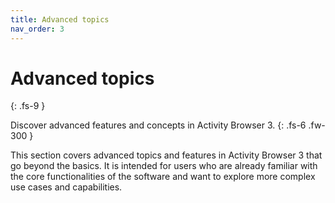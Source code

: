 ```yaml
---
title: Advanced topics
nav_order: 3
---
```


# Advanced topics
{: .fs-9 }

Discover advanced features and concepts in Activity Browser 3.
{: .fs-6 .fw-300 }

This section covers advanced topics and features in Activity Browser 3 that go beyond the basics. It is intended for users who are already familiar with the core functionalities of the software and want to explore more complex use cases and capabilities.
